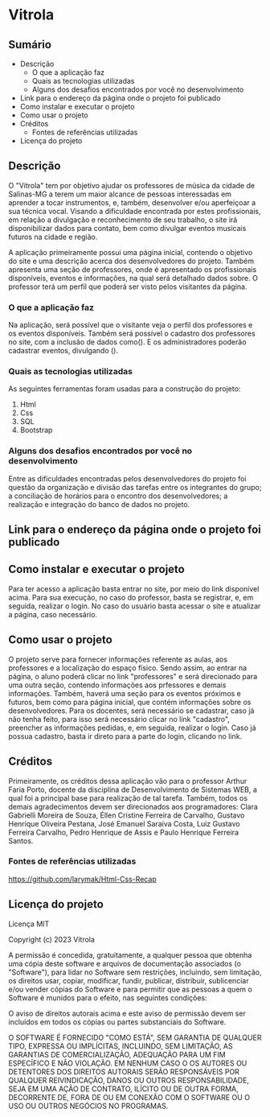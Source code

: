 # Vitrola
## Sumário
* Descrição 
  - O que a aplicação faz
  - Quais as tecnologias utilizadas
  - Alguns dos desafios encontrados por você no desenvolvimento
* Link para o endereço da página onde o projeto foi publicado
* Como instalar e executar o projeto
* Como usar o projeto
* Créditos
  - Fontes de referências utilizadas
* Licença do projeto
## Descrição
O "Vitrola" tem por objetivo ajudar os professores de música da cidade de Salinas-MG a terem um maior alcance de pessoas interessadas em aprender a tocar instrumentos, e, também, desenvolver e/ou aperfeiçoar a sua técnica vocal. Visando a dificuldade encontrada por estes profissionais, em relação a divulgação e reconhecimento de seu trabalho, o site irá disponibilizar dados para contato, bem como divulgar eventos musicais futuros na cidade e região.

A aplicação primeiramente possui uma página inicial, contendo o objetivo do site e uma descrição acerca dos desenvolvedores do projeto. Também apresenta uma seção de professores, onde é apresentado os profissionais disponíveis, eventos e informações, na qual será detalhado dados sobre. O professor terá um perfil que poderá ser visto pelos visitantes da página.

### O que a aplicação faz
Na aplicação, será possível que o visitante veja o perfil dos professores e os eventos disponíveis. Também será possível o cadastro dos professores no site, com a inclusão de dados como(). E os administradores poderão cadastrar eventos, divulgando ().
### Quais as tecnologias utilizadas
As seguintes ferramentas foram usadas para a construção do projeto:
1. Html
2. Css
3. SQL
4. Bootstrap
### Alguns dos desafios encontrados por você no desenvolvimento
Entre as dificuldades encontradas pelos desenvolvedores do projeto foi questão da organização e divisão das tarefas entre os integrantes do grupo; a conciliação de horários para o encontro dos desenvolvedores; a realização e integração do banco de dados no projeto.

## Link para o endereço da página onde o projeto foi publicado


## Como instalar e executar o projeto
Para ter acesso a aplicação basta entrar no site, por meio do link disponível acima. Para sua execução, no caso do professor, basta se registrar, e, em seguida, realizar o login. No caso do usuário basta acessar o site e atualizar a página, caso necessário.

## Como usar o projeto
O projeto serve para fornecer informações referente as aulas, aos professores e a localização do espaço físico. Sendo assim, ao entrar na página, o aluno poderá clicar no link "professores" e será direcionado para uma outra seção, contendo informações aos prfessores e demais informações. Também, haverá uma seção para os eventos próximos e futuros, bem como para página inicial, que contém informações sobre os desenvolvedores. Para os docentes, será necessário se cadastrar, caso já não tenha feito, para isso será necessário clicar no link "cadastro", preencher as informações pedidas, e, em seguida, realizar o login. Caso já possua cadastro, basta ir direto para a parte do login, clicando no link.

## Créditos
Primeiramente, os créditos dessa aplicação vão para o professor Arthur Faria Porto, docente da disciplina de Desenvolvimento de Sistemas WEB, a qual foi a principal base para realização de tal tarefa. Também, todos os demais agradecimentos devem ser direcionados aos programadores: Clara Gabrielli Moreira de Souza, Éllen Cristine Ferreira de Carvalho, Gustavo Henrique Oliveira Pestana, José Emanuel Saraiva Costa, Luiz Gustavo Ferreira Carvalho, Pedro Henrique de Assis e Paulo Henrique Ferreira Santos. 

### Fontes de referências utilizadas
https://github.com/larymak/Html-Css-Recap

## Licença do projeto
Licença MIT

Copyright (c) 2023 Vitrola

A permissão é concedida, gratuitamente, a qualquer pessoa que obtenha uma cópia
deste software e arquivos de documentação associados (o "Software"), para lidar
no Software sem restrições, incluindo, sem limitação, os direitos
usar, copiar, modificar, fundir, publicar, distribuir, sublicenciar e/ou vender
cópias do Software e para permitir que as pessoas a quem o Software é
munidos para o efeito, nas seguintes condições:

O aviso de direitos autorais acima e este aviso de permissão devem ser incluídos em todos os
cópias ou partes substanciais do Software.

O SOFTWARE É FORNECIDO "COMO ESTÁ", SEM GARANTIA DE QUALQUER TIPO, EXPRESSA OU
IMPLÍCITAS, INCLUINDO, SEM LIMITAÇÃO, AS GARANTIAS DE COMERCIALIZAÇÃO,
ADEQUAÇÃO PARA UM FIM ESPECÍFICO E NÃO VIOLAÇÃO. EM NENHUM CASO O
OS AUTORES OU DETENTORES DOS DIREITOS AUTORAIS SERÃO RESPONSÁVEIS POR QUALQUER REIVINDICAÇÃO, DANOS OU OUTROS
RESPONSABILIDADE, SEJA EM UMA AÇÃO DE CONTRATO, ILÍCITO OU DE OUTRA FORMA, DECORRENTE DE,
FORA DE OU EM CONEXÃO COM O SOFTWARE OU O USO OU OUTROS NEGÓCIOS NO
PROGRAMAS.
